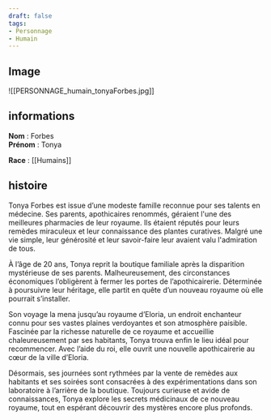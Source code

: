 ```yaml
---
draft: false 
tags:
- Personnage
- Humain
---
```


## Image

![[PERSONNAGE_humain_tonyaForbes.jpg]]

## informations

**Nom** : Forbes  
**Prénom** : Tonya

**Race** : [[Humains]] 

## histoire

Tonya Forbes est issue d’une modeste famille reconnue pour ses talents en médecine. Ses parents, apothicaires renommés, géraient l'une des meilleures pharmacies de leur royaume. Ils étaient réputés pour leurs remèdes miraculeux et leur connaissance des plantes curatives. Malgré une vie simple, leur générosité et leur savoir-faire leur avaient valu l'admiration de tous.

À l’âge de 20 ans, Tonya reprit la boutique familiale après la disparition mystérieuse de ses parents. Malheureusement, des circonstances économiques l’obligèrent à fermer les portes de l’apothicairerie. Déterminée à poursuivre leur héritage, elle partit en quête d’un nouveau royaume où elle pourrait s’installer.

Son voyage la mena jusqu’au royaume d’Eloria, un endroit enchanteur connu pour ses vastes plaines verdoyantes et son atmosphère paisible. Fascinée par la richesse naturelle de ce royaume et accueillie chaleureusement par ses habitants, Tonya trouva enfin le lieu idéal pour recommencer. Avec l’aide du roi, elle ouvrit une nouvelle apothicairerie au cœur de la ville d’Eloria.

Désormais, ses journées sont rythmées par la vente de remèdes aux habitants et ses soirées sont consacrées à des expérimentations dans son laboratoire à l’arrière de la boutique. Toujours curieuse et avide de connaissances, Tonya explore les secrets médicinaux de ce nouveau royaume, tout en espérant découvrir des mystères encore plus profonds.